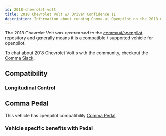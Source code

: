 ```yaml
---
id: 2018-chevrolet-volt
title: 2018 Chevrolet Volt w/ Driver Confidence II
description: Information about running Comma.ai Openpilot on the 2018 Chevrolet Volt w/ Driver Confidence II
---
```


The 2018 Chevrolet Volt was upstreamed to the [commaai/openpilot](https://github.com/commaai/openpilot) repository and generally means it is a compatible / supported vehicle for openpilot.

To chat about 2018 Chevrolet Volt's with the community, checkout the  [Comma Slack](https://slack.comma.ai).
## Compatibility

### Longitudinal Control



## Comma Pedal

This vehicle has openpilot compatibility [Comma Pedal](/hardware/pedal).

### Vehicle specific benefits with Pedal

